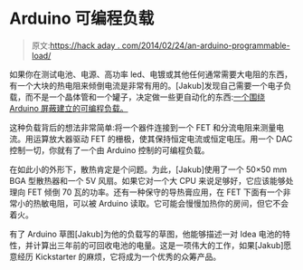 # Arduino 可编程负载

> 原文:[https://hack aday . com/2014/02/24/an-arduino-programmable-load/](https://hackaday.com/2014/02/24/an-arduino-programmable-load/)

如果你在测试电池、电源、高功率 led、电镀或其他任何通常需要大电阻的东西，有一个大块的热电阻来倾倒电流是非常有用的。[Jakub]发现自己需要一个电子负载，而不是一个晶体管和一个罐子，决定做一些更自动化的东西:[一个围绕 Arduino 屏蔽建立的可编程负载。](http://kaktuscircuits.blogspot.cz/2014/02/mightywatt-arduino-electronic-load.html)

这种负载背后的想法非常简单:将一个器件连接到一个 FET 和分流电阻来测量电流。用运算放大器驱动 FET 的栅极，使其保持恒定电流或恒定电压。用一个 DAC 控制一切，你就有了一个由 Arduino 控制的可编程负载。

在如此小的外形下，散热肯定是个问题。为此，[Jakub]使用了一个 50×50 mm BGA 型散热器和一个 5V 风扇。如果它对一个大 CPU 来说足够好，它应该能够处理向 FET 倾倒 70 瓦的功率。还有一种保守的导热膏应用，在 FET 下面有一个非常小的热敏电阻，可以被 Arduino 读取。它可能会慢慢加热你的房间，但它不会着火。

有了 Arduino 草图[Jakub]为他的负载写的草图，他能够描述一对 Idea 电池的特性，并计算出三年前的可回收电池的电量。这是一项伟大的工作，如果[Jakub]愿意经历 Kickstarter 的麻烦，它将成为一个优秀的众筹产品。